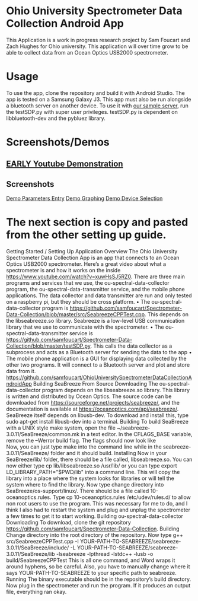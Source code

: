 # Ohio University Spectrometer Data Collection Android App
This Application is a work in progress research project by Sam Foucart and Zach Hughes for Ohio university. This application will over time grow to be able to collect data from an Ocean Optics USB2000 spectrometer. 

# Usage
To use the app, clone the repository and build it with Android Studio. The app is tested on a Samsung Galaxy J3. This app must also be run alongside a bluetooth server on another device. To use it with [our sample server](https://github.com/samfoucart/Spectrometer-Data-Collection), run the testSDP.py with super user privileges. testSDP.py is dependent on libbluetooth-dev and the pybluez library.

# Screenshots/Demos
## [EARLY Youtube Demonstration](https://www.youtube.com/watch?v=PTfK9BFuKY0)
## Screenshots
[Demo Parameters Entry](https://drive.google.com/open?id=1DcnOOVq47JpCfwisdSo6X4mdH2YxqXfk)
[Demo Graphing](https://drive.google.com/open?id=1dmwvHeD-1LN7u4VRNMIo36eVYFVH-K5X)
[Demo Device Selection](https://drive.google.com/open?id=1V-ZOr8NpywkSIg3lfYxT3DbuGQYfL-2K)



# The next section is copy and pasted from the other setting up guide.

Getting Started / Setting Up Application
Overview
The Ohio University Spectrometer Data Collection App is an app that connects to an Ocean Optics USB2000 spectrometer. Here’s a great video about what a spectrometer is and how it works on the inside https://www.youtube.com/watch?v=xuwHsSJ5RZ0. 
There are three main programs and services that we use, the ou-spectral-data-collector program, the ou-spectral-data-transmitter service, and the mobile phone applications. The data collector and data transmitter are run and only tested on a raspberry pi, but they should be cross platform. 
•	The ou-spectral-data-collector program is https://github.com/samfoucart/Spectrometer-Data-Collection/blob/master/src/SeabreezeCPPTest.cpp. This depends on the libseabreeze.so library. Seabreeze is a low-level USB communication library that we use to communicate with the spectrometer. 
•	The ou-spectral-data-transmitter service is https://github.com/samfoucart/Spectrometer-Data-Collection/blob/master/testSDP.py. This calls the data collector as a subprocess and acts as a Bluetooth server for sending the data to the app
•	The mobile phone application is a GUI for displaying data collected by the other two programs. It will connect to a Bluetooth server and plot and store data from it. https://github.com/samfoucart/OhioUniversitySpectrometerDataCollectionAndroidApp
Building SeaBreeze From Source
Downloading
The ou-spectral-data-collector program depends on the libseabreeze.so library. This library is written and distributed by Ocean Optics. The source code can be downloaded from https://sourceforge.net/projects/seabreeze/, and the documentation is available at https://oceanoptics.com/api/seabreeze/. 
SeaBreeze itself depends on libusb-dev. To download and install this, type
sudo apt-get install libusb-dev
into a terminal.
Building
To build SeaBreeze with a UNIX style make system, open the file ~/seabreeze-3.0.11/SeaBreeze/common.mk in a text editor. In the CFLAGS_BASE variable, remove the –Werror build flag. The flags should now look like  
Now, you can just type make into the command line while in the seabreeze-3.0.11/SeaBreeze/ folder and it should build.
Installing
Now in your SeaBreeze/lib/ folder, there should be a file called, libseabreeze.so. You can now either type cp lib/libseabreeze.so /usr/lib/ or you can type export LD_LIBRARY_PATH="$PWD/lib" into a command line. This will copy the library into a place where the system looks for libraries or will tell the system where to find the library.
Now type change directory into SeaBreeze/os-support/linux/. There should be a file called 10-oceanoptics.rules. Type cp 10-oceanoptics.rules /etc/udev/rules.d/ to allow non root users to use the program. This was necessary for me to do, and I think I also had to restart the system and plug and unplug the spectrometer a few times to get it to start working. 
Building ou-spectral-data-collector
Downloading
To download, clone the git repository https://github.com/samfoucart/Spectrometer-Data-Collection. 
Building
Change directory into the root directory of the repository. Now type 
g++ src/SeabreezeCPPTest.cpp -I YOUR-PATH-TO-SEABREEZE/seabreeze-3.0.11/SeaBreeze/include/ -L YOUR-PATH-TO-SEABREEZE/seabreeze-3.0.11/SeaBreeze/lib -lseabreeze -lpthread -lstdc++ -lusb -o build/SeabreezeCPPTest
This is all one command, and Word wraps it around hyphens, so be careful. Also, you have to manually change where it says YOUR-PATH-TO-SEABREEZE to your specific path to seabreeze.
Running
The binary executable should be in the repository’s build directory. Now plug in the spectrometer and run the program. If it produces an output file, everything ran okay. 


